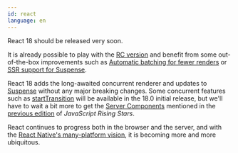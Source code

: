 ```yaml
---
id: react
language: en
---
```


React 18 should be released very soon.

It is already possible to play with the [RC version](https://github.com/reactwg/react-18/discussions/9) and benefit from some out-of-the-box improvements such as [Automatic batching for fewer renders](https://github.com/reactwg/react-18/discussions/21) or [SSR support for Suspense](https://github.com/reactwg/react-18/discussions/22).

React 18 adds the long-awaited concurrent renderer and updates to [Suspense](https://github.com/reactwg/react-18/discussions/47#discussioncomment-847004) without any major breaking changes. Some concurrent features such as [startTransition](https://github.com/reactwg/react-18/discussions/41) will be available in the 18.0 initial release, but we'll have to wait a bit more to get the [Server Components](https://reactjs.org/blog/2020/12/21/data-fetching-with-react-server-components.html) mentioned in the [previous edition](https://risingstars.js.org/2020/en#section-react) of _JavaScript Rising Stars_.

React continues to progress both in the browser and the server, and with the [React Native's many-platform vision](https://reactnative.dev/blog/2021/08/26/many-platform-vision), it is becoming more and more ubiquitous.
